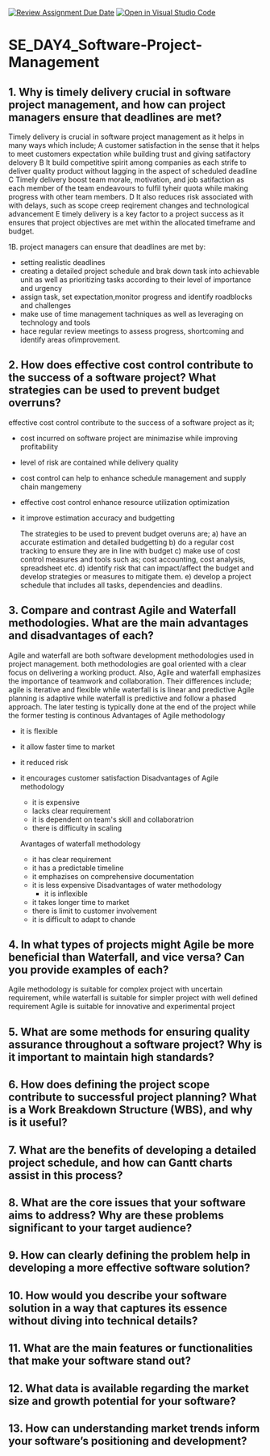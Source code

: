 [![Review Assignment Due Date](https://classroom.github.com/assets/deadline-readme-button-22041afd0340ce965d47ae6ef1cefeee28c7c493a6346c4f15d667ab976d596c.svg)](https://classroom.github.com/a/9pw6JKcu)
[![Open in Visual Studio Code](https://classroom.github.com/assets/open-in-vscode-2e0aaae1b6195c2367325f4f02e2d04e9abb55f0b24a779b69b11b9e10269abc.svg)](https://classroom.github.com/online_ide?assignment_repo_id=18535501&assignment_repo_type=AssignmentRepo)
# SE_DAY4_Software-Project-Management
## 1. Why is timely delivery crucial in software project management, and how can project managers ensure that deadlines are met?
Timely delivery is crucial in software project management as it helps in many ways which include;
A customer satisfaction in the sense that it helps to meet customers expectation while building trust and giving satifactory delovery
B It build competitive spirit among companies as each strife to deliver quality product without lagging in the aspect of scheduled deadline
C Timely delivery boost team morale, motivation, and job satifaction as each member of the team endeavours to fulfil tyheir quota while making progress with other team members.
D It also reduces risk associated with with delays, such as scope creep reqirement changes and technological advancement
E timely delivery is a key factor to a project success as it ensures that project objectives are met within the allocated timeframe and budget.

1B. project managers can ensure that deadlines are met by:
* setting realistic deadlines
* creating a detailed project schedule and brak down task into achievable unit as well as prioritizing tasks according to their level of importance and urgency
* assign task, set expectation,monitor progress and identify roadblocks and challenges
* make use of time management tachniques as well as leveraging on technology and tools
* hace regular review meetings to assess progress, shortcoming and identify areas ofimprovement.

## 2. How does effective cost control contribute to the success of a software project? What strategies can be used to prevent budget overruns?
effective cost control contribute to the success of a software project as it;
* cost incurred on software project are minimazise while improving profitability
* level of risk are contained while delivery quality
* cost control can help to enhance schedule management and supply chain mangemeny
* effective cost control enhance resource utilization optimization
* it improve estimation accuracy and budgetting

  The strategies to be used to prevent budget overuns are;
  a) have an accurate estimation and detailed budgetting
  b) do a regular cost tracking to ensure they are in line with budget
  c) make use of cost control measures and tools such as; cost accounting, cost analysis, spreadsheet etc.
  d) identify risk that can impact/affect the budget and develop strategies or measures to mitigate them.
  e) develop a project schedule that includes all tasks, dependencies and deadlins.

## 3. Compare and contrast Agile and Waterfall methodologies. What are the main advantages and disadvantages of each?
Agile and waterfall are both software development methodologies used in project management. both methodologies are goal oriented with a clear focus on delivering a working product.
Also, Agile and waterfall emphasizes the importance of teamwork and collaboration. Their differences include; agile is iterative and flexible while waterfall is is linear and predictive
Agile planning is adaptive while waterfall is predictive and follow a phased approach. The later testing is typically done at the end of the project while the former testing is continous
Advantages of Agile methodology
* it is flexible
* it allow faster time to market
* it reduced risk
* it encourages customer satisfaction
Disadvantages of Agile methodology
  * it is expensive
  * lacks clear requirement
  * it is dependent on team's skill and collaboratrion
  * there is difficulty in scaling

  Avantages of waterfall methodology
  * it has clear requirement
  * it has a predictable timeline
  * it emphazises on comprehensive documentation
  * it is less expensive
    Disadvantages of water methodology
    * it is inflexible
   * it takes longer time to market
   * there is limit to customer involvement
   * it is difficult to adapt to chande
    


## 4. In what types of projects might Agile be more beneficial than Waterfall, and vice versa? Can you provide examples of each?
Agile methodology is suitable for complex project with uncertain requirement, while waterfall is suitable for simpler project with well defined requirement
Agile is suitable for innovative and experimental project

## 5. What are some methods for ensuring quality assurance throughout a software project? Why is it important to maintain high standards?
## 6. How does defining the project scope contribute to successful project planning? What is a Work Breakdown Structure (WBS), and why is it useful?
## 7. What are the benefits of developing a detailed project schedule, and how can Gantt charts assist in this process?
## 8. What are the core issues that your software aims to address? Why are these problems significant to your target audience?
## 9. How can clearly defining the problem help in developing a more effective software solution?
## 10. How would you describe your software solution in a way that captures its essence without diving into technical details?
## 11. What are the main features or functionalities that make your software stand out?
## 12. What data is available regarding the market size and growth potential for your software?
## 13. How can understanding market trends inform your software’s positioning and development?
